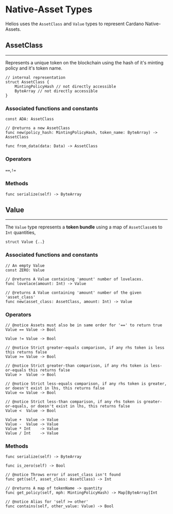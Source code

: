 # Native-Asset Types

Helios uses the `AssetClass` and `Value` types to represent Cardano Native-Assets.

## AssetClass

---

Represents a unique token on the blockchain using the hash of it's minting policy and it's token name.

```helios
// internal representation
struct AssetClass {
    MintingPolicyHash // not directly accessible
    ByteArray // not directly accessible
}
```

### Associated functions and constants

```helios
const ADA: AssetClass

// @returns a new AssetClass
func new(policy_hash: MintingPolicyHash, token_name: ByteArray) -> AssetClass

func from_data(data: Data) -> AssetClass
```

### Operators

`==`,`!=`

### Methods

```helios
func serialize(self) -> ByteArray
```

## Value

---

The `Value` type represents a **token bundle** using a map of `AssetClass`es to `Int` quantities,

```helios
struct Value {..}
```

### Associated functions and constants

```helios
// An empty Value
const ZERO: Value

// @returns A Value containing 'amount' number of lovelaces.
func lovelace(amount: Int) -> Value

// @returns A Value containing 'amount' number of the given 'asset_class'
func new(asset_class: AssetClass, amount: Int) -> Value
```

### Operators

```helios
// @notice Assets must also be in same order for '==' to return true
Value == Value -> Bool

Value != Value -> Bool

// @notice Strict greater-equals comparison, if any rhs token is less this returns false
Value >= Value -> Bool

// @notice Strict greater-than comparison, if any rhs token is less-or-equals this returns false
Value >  Value -> Bool

// @notice Strict less-equals comparison, if any rhs token is greater, or doesn't exist in lhs, this returns false
Value <= Value -> Bool

// @notice Strict less-than comparison, if any rhs token is greater-or-equals, or doesn't exist in lhs, this returns false
Value <  Value -> Bool

Value +  Value -> Value
Value -  Value -> Value
Value * Int    -> Value
Value / Int    -> Value
```

### Methods

```helios
func serialize(self) -> ByteArray

func is_zero(self) -> Bool

// @notice Throws error if asset_class isn't found
func get(self, asset_class: AssetClass) -> Int

// @returns A map of tokenName -> quantity
func get_policy(self, mph: MintingPolicyHash) -> Map[ByteArray]Int

// @notice Alias for 'self >= other'
func contains(self, other_value: Value) -> Bool
```
